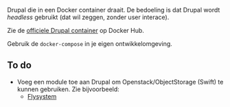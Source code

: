 Drupal die in een Docker container draait. De bedoeling is dat Drupal wordt _headless_ gebruikt (dat wil zeggen, zonder user interace).

Zie de [officiele Drupal container](https://hub.docker.com/_/drupal/) op Docker Hub.

Gebruik de `docker-compose` in je eigen ontwikkelomgeving.

## To do
- Voeg een module toe aan Drupal om Openstack/ObjectStorage (Swift) te kunnen gebruiken. Zie bijvoorbeeld:
  *  [Flysystem](https://www.drupal.org/project/flysystem)

